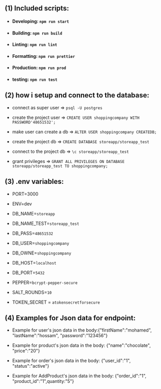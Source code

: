 ## (1) Included scripts:

-   #### Developing: `npm run start`
-   #### Building: `npm run build`
-   #### Linting: `npm run lint`
-   #### Formatting: `npm run prettier`
-   #### Production: `npm run prod`
-   #### testing: `npm run test`

## (2) how i setup and connect to the database:

-   connect as super user => `psql -U postgres`

-   create the project user => `CREATE USER shoppingcompany WITH PASSWORD'48651532';`

-   make user can create a db => `ALTER USER shoppingcompany CREATEDB;`

-   create the project db => `CREATE DATABASE storeapp/storeapp_test`

-   connect to the project db => `\c storeapp/storeapp_test`

-   grant privileges => `GRANT ALL PRIVILEGES ON DATABASE storeapp/storeapp_test TO shoppingcompany;`

## (3) .env variables:

-   PORT=3000
-   ENV=dev

-   DB_NAME=`storeapp`
-   DB_NAME_TEST=`storeapp_test`
-   DB_PASS=`48651532`
-   DB_USER=`shoppingcompany`
-   DB_OWNE=`shoppingcompany`
-   DB_HOST=`localhost`
-   DB_PORT=`5432`
-   PEPPER=`bcrypt-pepper-secure`
-   SALT_ROUNDS=`10`
-   TOKEN_SECRET = `atokensecretforsecure`

## (4) Examples for Json data for endpoint:

-   Example for user's json data in the body:{"firstName":"mohamed", "lastName":"hossam", "password":"123456"}

-   Example for product's json data in the body: {"name":"chocolate", "price":"20"}

-   Example for order's json data in the body: {"user_id":"1", "status":"active"}

-   Example for AddProduct's json data in the body: {"order_id":"1", "product_id":"1",quantity:"5"}
